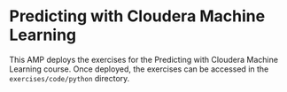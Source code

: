 # Predicting with Cloudera Machine Learning

This AMP deploys the exercises for the Predicting with Cloudera Machine Learning course.  Once deployed, the exercises can be accessed in the `exercises/code/python` directory.